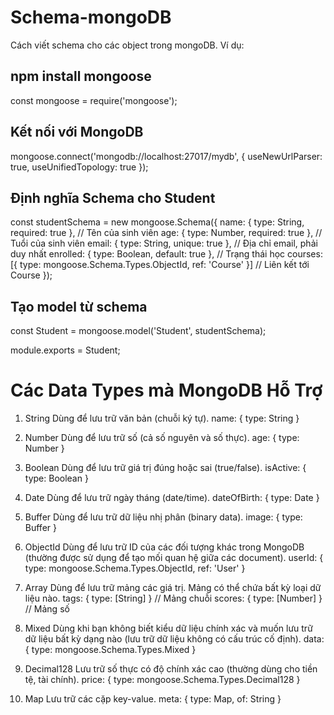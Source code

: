 # Schema-mongoDB
Cách viết schema cho các object trong mongoDB. Ví dụ:


## npm install mongoose
const mongoose = require('mongoose');

## Kết nối với MongoDB
mongoose.connect('mongodb://localhost:27017/mydb', {
  useNewUrlParser: true,
  useUnifiedTopology: true
});

## Định nghĩa Schema cho Student
const studentSchema = new mongoose.Schema({
  name: { type: String, required: true },  // Tên của sinh viên
  age: { type: Number, required: true },  // Tuổi của sinh viên
  email: { type: String, unique: true },  // Địa chỉ email, phải duy nhất
  enrolled: { type: Boolean, default: true },  // Trạng thái học
  courses: [{ type: mongoose.Schema.Types.ObjectId, ref: 'Course' }]  // Liên kết tới Course
});

## Tạo model từ schema
const Student = mongoose.model('Student', studentSchema);

module.exports = Student;

# Các Data Types mà MongoDB Hỗ Trợ
1. String
Dùng để lưu trữ văn bản (chuỗi ký tự).
name: { type: String }

2. Number
Dùng để lưu trữ số (cả số nguyên và số thực).
age: { type: Number }

3. Boolean
Dùng để lưu trữ giá trị đúng hoặc sai (true/false).
isActive: { type: Boolean }

4. Date
Dùng để lưu trữ ngày tháng (date/time).
dateOfBirth: { type: Date }

5. Buffer
Dùng để lưu trữ dữ liệu nhị phân (binary data).
image: { type: Buffer }

6. ObjectId
Dùng để lưu trữ ID của các đối tượng khác trong MongoDB (thường được sử dụng để tạo mối quan hệ giữa các document).
userId: { type: mongoose.Schema.Types.ObjectId, ref: 'User' }

7. Array
Dùng để lưu trữ mảng các giá trị. Mảng có thể chứa bất kỳ loại dữ liệu nào.
tags: { type: [String] }  // Mảng chuỗi
scores: { type: [Number] }  // Mảng số

8. Mixed
Dùng khi bạn không biết kiểu dữ liệu chính xác và muốn lưu trữ dữ liệu bất kỳ dạng nào (lưu trữ dữ liệu không có cấu trúc cố định).
data: { type: mongoose.Schema.Types.Mixed }

9. Decimal128
Lưu trữ số thực có độ chính xác cao (thường dùng cho tiền tệ, tài chính).
price: { type: mongoose.Schema.Types.Decimal128 }

10. Map
Lưu trữ các cặp key-value.
meta: { type: Map, of: String }